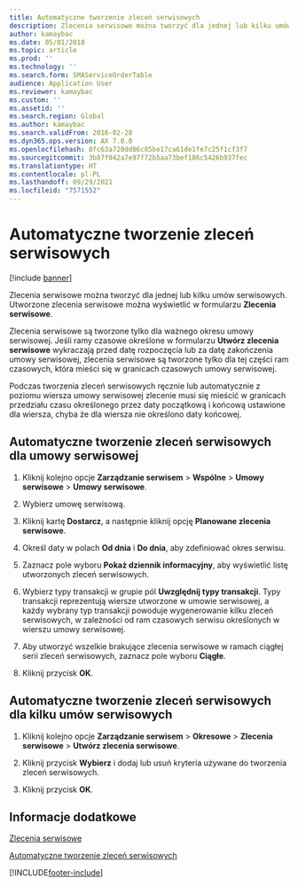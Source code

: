 ```yaml
---
title: Automatyczne tworzenie zleceń serwisowych
description: Zlecenia serwisowe można tworzyć dla jednej lub kilku umów serwisowych.
author: kamaybac
ms.date: 05/01/2018
ms.topic: article
ms.prod: ''
ms.technology: ''
ms.search.form: SMAServiceOrderTable
audience: Application User
ms.reviewer: kamaybac
ms.custom: ''
ms.assetid: ''
ms.search.region: Global
ms.author: kamaybac
ms.search.validFrom: 2016-02-28
ms.dyn365.ops.version: AX 7.0.0
ms.openlocfilehash: 8fc63a720dd06c85be17ca61de1fe7c25f1cf3f7
ms.sourcegitcommit: 3b87f042a7e97f72b5aa73bef186c5426b937fec
ms.translationtype: HT
ms.contentlocale: pl-PL
ms.lasthandoff: 09/29/2021
ms.locfileid: "7571552"
---
```

# <a name="create-service-orders-automatically"></a>Automatyczne tworzenie zleceń serwisowych    

[!include [banner](../includes/banner.md)]


Zlecenia serwisowe można tworzyć dla jednej lub kilku umów serwisowych. Utworzone zlecenia serwisowe można wyświetlić w formularzu **Zlecenia serwisowe**.

Zlecenia serwisowe są tworzone tylko dla ważnego okresu umowy serwisowej. Jeśli ramy czasowe określone w formularzu **Utwórz zlecenia serwisowe** wykraczają przed datę rozpoczęcia lub za datę zakończenia umowy serwisowej, zlecenia serwisowe są tworzone tylko dla tej części ram czasowych, która mieści się w granicach czasowych umowy serwisowej.

Podczas tworzenia zleceń serwisowych ręcznie lub automatycznie z poziomu wiersza umowy serwisowej zlecenie musi się mieścić w granicach przedziału czasu określonego przez daty początkową i końcową ustawione dla wiersza, chyba że dla wiersza nie określono daty końcowej.

## <a name="create-service-orders-automatically-for-a-service-agreement"></a>Automatyczne tworzenie zleceń serwisowych dla umowy serwisowej

1.  Kliknij kolejno opcje **Zarządzanie serwisem** \> **Wspólne** \> **Umowy serwisowe** \> **Umowy serwisowe**.

2.  Wybierz umowę serwisową.

3.  Kliknij kartę **Dostarcz**, a następnie kliknij opcję **Planowane zlecenia serwisowe**.

4.  Określ daty w polach **Od dnia** i **Do dnia**, aby zdefiniować okres serwisu.

5.  Zaznacz pole wyboru **Pokaż dziennik informacyjny**, aby wyświetlić listę utworzonych zleceń serwisowych.

6.  Wybierz typy transakcji w grupie pól **Uwzględnij typy transakcji**. Typy transakcji reprezentują wiersze utworzone w umowie serwisowej, a każdy wybrany typ transakcji powoduje wygenerowanie kilku zleceń serwisowych, w zależności od ram czasowych serwisu określonych w wierszu umowy serwisowej.

7.  Aby utworzyć wszelkie brakujące zlecenia serwisowe w ramach ciągłej serii zleceń serwisowych, zaznacz pole wyboru **Ciągłe**.

8.  Kliknij przycisk **OK**.

## <a name="create-service-orders-automatically-for-several-service-agreements"></a>Automatyczne tworzenie zleceń serwisowych dla kilku umów serwisowych

1.  Kliknij kolejno opcje **Zarządzanie serwisem** \> **Okresowe** \> **Zlecenia serwisowe** \> **Utwórz zlecenia serwisowe**.

2.  Kliknij przycisk **Wybierz** i dodaj lub usuń kryteria używane do tworzenia zleceń serwisowych.

3.  Kliknij przycisk **OK**.

## <a name="see-also"></a>Informacje dodatkowe

[Zlecenia serwisowe](service-orders.md)

[Automatyczne tworzenie zleceń serwisowych](auto-create-service-orders.md)

  




[!INCLUDE[footer-include](../../includes/footer-banner.md)]